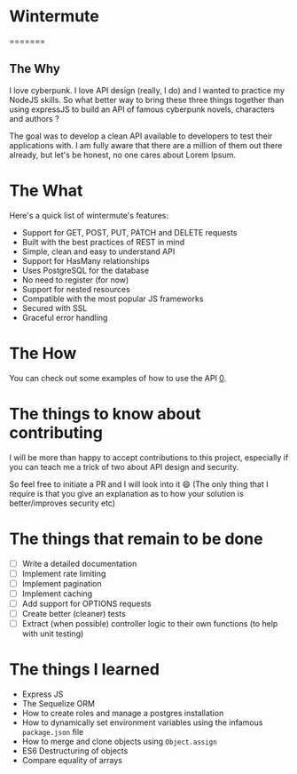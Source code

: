 # Wintermute

=======
## The Why

I love cyberpunk. I love API design (really, I do) and I wanted to practice my
NodeJS skills. So what better way to bring these three things together than
using expressJS to build an API of famous cyberpunk novels, characters and
authors ?

The goal was to develop a clean API available to developers to test their
applications with. I am fully aware that there are a million of them out there
already, but let's be honest, no one cares about Lorem Ipsum.

# The What

Here's a quick list of wintermute's features:

- Support for GET, POST, PUT, PATCH and DELETE requests
- Built with the best practices of REST in mind
- Simple, clean and easy to understand API
- Support for HasMany relationships
- Uses PostgreSQL for the database
- No need to register (for now)
- Support for nested resources
- Compatible with the most popular JS frameworks
- Secured with SSL
- Graceful error handling

# The How

You can check out some examples of how to use the API [0](here).

# The things to know about contributing

I will be more than happy to accept contributions to this project, especially if you can
teach me a trick of two about API design and security.

So feel free to initiate a PR and I will look into it :smile: (The only thing that I
require is that you give an explanation as to how your solution is better/improves
security etc)

# The things that remain to be done

- [ ] Write a detailed documentation
- [ ] Implement rate limiting
- [ ] Implement pagination
- [ ] Implement caching
- [ ] Add support for OPTIONS requests
- [ ] Create better (cleaner) tests
- [ ] Extract (when possible) controller logic to their own functions (to help with unit
  testing)

# The things I learned

- Express JS
- The Sequelize ORM
- How to create roles and manage a postgres installation
- How to dynamically set environment variables using the infamous `package.json` file
- How to merge and clone objects using `Object.assign`
- ES6 Destructuring of objects
- Compare equality of arrays

[0]: https://wintermute.design
 
